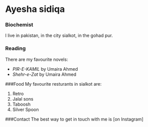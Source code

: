 # Ayesha sidiqa
### Biochemist
I live in pakistan, in the city sialkot, in the gohad pur.

### Reading 
There are my favourite novels:
- *PIR-E-KAMIL* by Umaira Ahmed
- *Shehr-e-Zat* by Umaira Ahmed


###Food
My favourite resturants in sialkot are:
1. Retro 
2. Jalal sons
3. Taboosh
4. Silver Spoon

###Contact
The best way to get in touch with me is [on Instagram]
